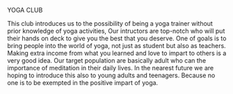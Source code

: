 YOGA CLUB

This club introduces us to the possibility of being a yoga trainer without prior knowledge of yoga activities, Our 
intructors are top-notch who will put their hands on deck to give you the best that you deserve. One of goals is to bring people into the world of yoga, not just as student but also as teachers. Making extra income from what you learned and love to impart to others is a very good idea. Our target population are basically adult who can the importance of meditation in their daily lives. In the nearest future we are hoping to introduce this also to young adults and teenagers. Because no one is to be exempted in the positive impart of yoga.


